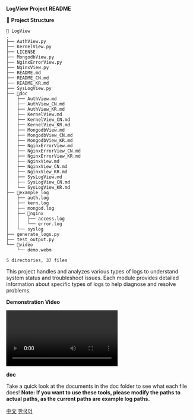 **LogView Project README**

📁 **Project Structure**
```
📂 LogView
.
├── AuthView.py
├── KernelView.py
├── LICENSE
├── MongodbView.py
├── NginxErrorView.py
├── NginxView.py
├── README.md
├── README_CN.md
├── README_KR.md
├── SysLogView.py
├── 📂doc
│   ├── AuthView.md
│   ├── AuthView_CN.md
│   ├── AuthView_KR.md
│   ├── KernelView.md
│   ├── KernelView_CN.md
│   ├── KernelView_KR.md
│   ├── MongodbView.md
│   ├── MongodbView_CN.md
│   ├── MongodbView_KR.md
│   ├── NginxErrorView.md
│   ├── NginxErrorView_CN.md
│   ├── NginxErrorView_KR.md
│   ├── NginxView.md
│   ├── NginxView_CN.md
│   ├── NginxView_KR.md
│   ├── SysLogView.md
│   ├── SysLogView_CN.md
│   └── SysLogView_KR.md
├── 📂example_log
│   ├── auth.log
│   ├── kern.log
│   ├── mongod.log
│   ├── 📂nginx
│   │   ├── access.log
│   │   └── error.log
│   └── syslog
├── generate_logs.py
├── test_output.py
└── 📂video
    └── demo.webm

5 directories, 37 files
```
This project handles and analyzes various types of logs to understand system status and troubleshoot issues. Each module provides detailed information about specific types of logs to help diagnose and resolve problems.

**Demonstration Video**

![Demonstration Video](./video/demo.webm)

**doc**

Take a quick look at the documents in the doc folder to see what each file does!
**Note: If you want to use these tools, please modify the paths to actual paths, as the current paths are example log paths.**

[中文](./README_CN.md)
[한국어](./README_KR.md)
